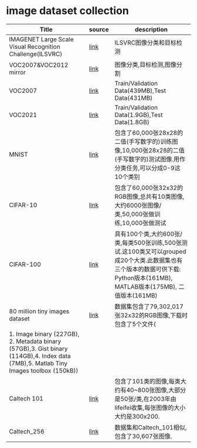 # image dataset collection

|Title|source|description|
|---|---|---|
| IMAGENET Large Scale Visual Recognition Challenge(ILSVRC) | [link](http://image-net.org/download-images) | ILSVRC图像分类和目标检测 |
| VOC2007&VOC2012 mirror | [link](https://pjreddie.com/projects/pascal-voc-dataset-mirror/) | 图像分类,目标检测,图像分割 |
| VOC2007 | [link](http://host.robots.ox.ac.uk:8080/pascal/VOC/voc2007/) | Train/Validation Data(439MB),Test Data(431MB) |
| VOC2021 | [link](http://host.robots.ox.ac.uk:8080/pascal/VOC/voc2012/) | Train/Validation Data(1.9GB),Test Data(1.8GB) |
| MNIST | [link](http://yann.lecun.com/exdb/mnist/) | 包含了60,000张28x28的二值(手写数字的)训练图像,10,000张28x28的二值(手写数字的)测试图像.用作分类任务,可以分成0-9这10个类别 |
| CIFAR-10 | [link](https://www.cs.toronto.edu/~kriz/cifar.html) | 包含了60,000张32x32的RGB图像,总共有10类图像,大约6000张图像/类,50,000张做训练,10,000张做测试 |
| CIFAR-100 | [link](https://www.cs.toronto.edu/~kriz/cifar.html) | 具有100个类,大约600张/类,每类500张训练,500张测试.这100类又可以grouped成20个大类.此数据集也有三个版本的数据可供下载: Python版本(161MB), MATLAB版本(175MB), 二值版本(161MB) |
| 80 million tiny images dataset | [link](http://groups.csail.mit.edu/vision/TinyImages/) | 数据集包含了79,302,017张32x32的RGB图像,下载时包含了5个文件(
1. Image binary (227GB), 2. Metadata binary (57GB),3. Gist binary (114GB),4. Index data (7MB),5. Matlab Tiny Images toolbox (150kB)) |
| Caltech 101 | [link](http://www.vision.caltech.edu/Image_Datasets/Caltech101/) | 包含了101类的图像,每类大约有40~800张图像,大部分是50张/类,在2003年由lifeifei收集,每张图像的大小大约是300x200. |
| Caltech_256 | [link](http://www.vision.caltech.edu/Image_Datasets/Caltech256/) | 数据集和Caltech_101相似,包含了30,607张图像. |
